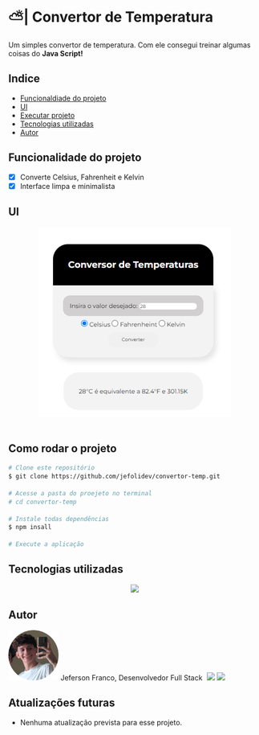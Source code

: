 # ⛅| Convertor de Temperatura

 <p> Um simples convertor de temperatura. Com ele consegui treinar algumas coisas do <b>Java Script! </b></p>

## Indice
- [Funcionaldiade do projeto](##Funcionalidade-do-projeto)
- [UI](##UI)
- [Executar projeto](##Como-rodar)
- [Tecnologias utilizadas](##Tecnologias-utilizadas)
- [Autor](##Autor)

## Funcionalidade do projeto

- [x] Converte Celsius, Fahrenheit e Kelvin
- [x] Interface limpa e minimalista

## UI
<div align = "center">
    <img src = "assets/tempcalc.png">
</div>

<br>

## Como rodar o projeto

```bash
# Clone este repositório
$ git clone https://github.com/jefolidev/convertor-temp.git

# Acesse a pasta do proejeto no terminal
# cd convertor-temp

# Instale todas dependências
$ npm insall

# Execute a aplicação
```

## Tecnologias utilizadas 
<div align = center>
<img src = "https://skillicons.dev/icons?i=html,css,js">
</div>

## Autor
<img src = "./assets/fotominhacircle.png" style = "width: 100px;"> <span> Jeferson Franco, Desenvolvedor Full Stack </span> <a style = "text-decoration: none;" href = "https://github.com/jefolidev"> <img src = "https://skillicons.dev/icons?i=linkedin" style = "margin-left: 5px; width: 20px; z-index: 2;"> </a> <a style = "text-decoration: none;" href = "https://www.linkedin.com/in/jeferson-franco-1349062b0/"> <img src = "https://skillicons.dev/icons?i=github&theme=light" style = "width: 20px; z-index: 2;"> </a>


## Atualizações futuras
- Nenhuma atualização prevista para esse projeto.
